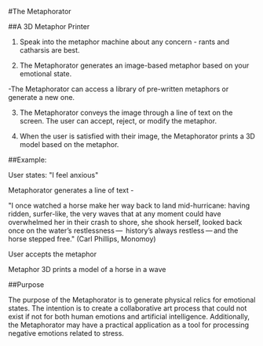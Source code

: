 #The Metaphorator 

##A 3D Metaphor Printer

1. Speak into the metaphor machine about any concern - rants and catharsis are best.

2. The Metaphorator generates an image-based metaphor based on your emotional state.

 -The Metaphorator can access a library of pre-written metaphors or generate a new one. 

3. The Metaphorator conveys the image through a line of text on the screen. The user can accept, reject, or modify the metaphor. 

4. When the user is satisfied with their image, the Metaphorator prints a 3D model based on the metaphor. 



##Example: 

User states: "I feel anxious"

Metaphorator generates a line of text - 

"I once watched a horse
make her way back to land mid-hurricane: having
ridden, surfer-like, the very waves that at any moment
could have overwhelmed her in their crash to shore, she
shook herself, looked back once on the water’s restlessness — 
history’s always restless — and the horse stepped free." (Carl Phillips, Monomoy)

User accepts the metaphor

Metaphor 3D prints a model of a horse in a wave

##Purpose

The purpose of the Metaphorator is to generate physical relics for emotional states. The intention is to create a collaborative art process that could not exist if not for both human emotions and artificial intelligence. Additionally, the Metaphorator may have a practical application as a tool for processing negative emotions related to stress. 